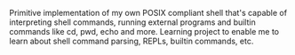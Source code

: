 
Primitive implementation of my own POSIX compliant shell that's capable of
interpreting shell commands, running external programs and builtin commands like
cd, pwd, echo and more. Learning project to enable me to learn about shell command parsing,
REPLs, builtin commands, etc.